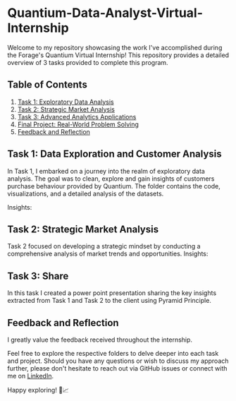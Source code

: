 # Quantium-Data-Analyst-Virtual-Internship

Welcome to my repository showcasing the work I've accomplished during the Forage's Quantium Virtual Internship! This repository provides a detailed overview of 3 tasks provided to complete this program.

## Table of Contents

1. [Task 1: Exploratory Data Analysis](#task-1-exploratory-data-analysis)
2. [Task 2: Strategic Market Analysis](#task-2-strategic-market-analysis)
3. [Task 3: Advanced Analytics Applications](#task-3-advanced-analytics-applications)
4. [Final Project: Real-World Problem Solving](#final-project-real-world-problem-solving)
5. [Feedback and Reflection](#feedback-and-reflection)

## Task 1: Data Exploration and Customer Analysis

In Task 1, I embarked on a journey into the realm of exploratory data analysis. The goal was to clean, explore and gain insights of customers purchase behaviour provided by Quantium. The folder contains the code, visualizations, and a detailed analysis of the datasets. 

Insights:


## Task 2: Strategic Market Analysis

Task 2 focused on developing a strategic mindset by conducting a comprehensive analysis of market trends and opportunities.
Insights:

## Task 3: Share

In this task I created a power point presentation sharing the key insights extracted from Task 1 and Task 2 to the client using Pyramid Principle.

## Feedback and Reflection

I greatly value the feedback received throughout the internship.

Feel free to explore the respective folders to delve deeper into each task and project. Should you have any questions or wish to discuss my approach further, please don't hesitate to reach out via GitHub issues or connect with me on [LinkedIn](https://www.linkedin.com/in/yourname/).

Happy exploring! 🚀📈
